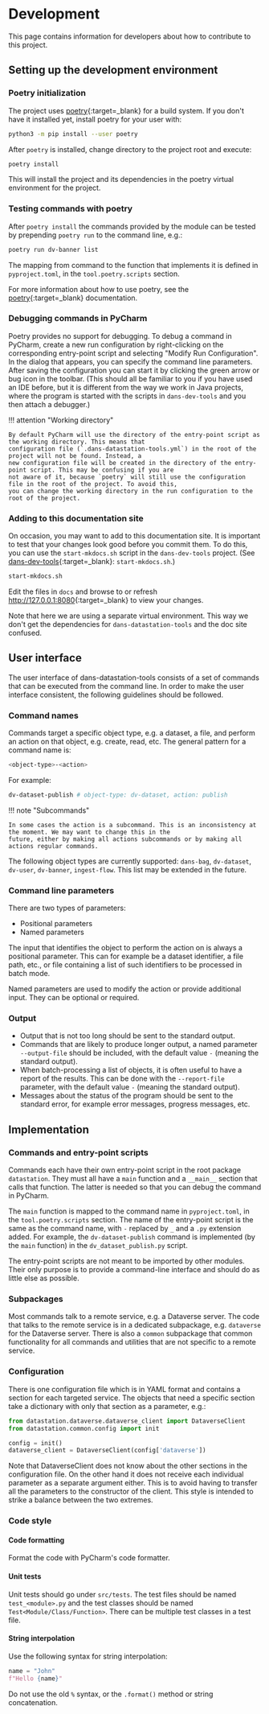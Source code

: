 Development
===========

This page contains information for developers about how to contribute to this project.

Setting up the development environment
--------------------------------------

### Poetry initialization

The project uses [poetry]{:target=_blank} for a build system. If you don't have it installed yet, install poetry for
your
user with:

```bash
python3 -m pip install --user poetry
```

After `poetry` is installed, change directory to the project root and execute:

```bash
poetry install
```

This will install the project and its dependencies in the poetry virtual environment for the project.

### Testing commands with poetry

After `poetry install` the commands provided by the module can be tested by prepending `poetry run` to the command line,
e.g.:

```bash
poetry run dv-banner list
```

The mapping from command to the function that implements it is defined in `pyproject.toml`, in the `tool.poetry.scripts`
section.

For more information about how to use poetry, see the [poetry]{:target=_blank} documentation.

[poetry]: https://python-poetry.org/docs/

### Debugging commands in PyCharm

Poetry provides no support for debugging. To debug a command in PyCharm, create a new run configuration by
right-clicking on the corresponding entry-point script and selecting "Modify Run Configuration". In the dialog that
appears, you can specify the command line parameters. After saving the configuration you can start it by clicking the
green arrow or bug icon in the toolbar. (This should all be familiar to you if you have used an IDE before, but it is
different from the way we work in Java projects, where the program is started with the scripts in `dans-dev-tools` and
you then attach a debugger.)

!!! attention "Working directory"

    By default PyCharm will use the directory of the entry-point script as the working directory. This means that 
    configuration file (`.dans-datastation-tools.yml`) in the root of the project will not be found. Instead, a 
    new configuration file will be created in the directory of the entry-point script. This may be confusing if you are 
    not aware of it, because `poetry` will still use the configuration file in the root of the project. To avoid this, 
    you can change the working directory in the run configuration to the root of the project.

### Adding to this documentation site

On occasion, you may want to add to this documentation site. It is important to test that your changes look good before
you commit them. To do this, you can use the `start-mkdocs.sh` script in the `dans-dev-tools` project.
(See [dans-dev-tools]{:target=_blank}: `start-mkdocs.sh`.)

```bash
start-mkdocs.sh
```

Edit the files in `docs` and browse to or refresh <http://127.0.0.1:8080>{:target=_blank} to view your changes.

Note that here we are using a separate virtual environment. This way we don't get the dependencies
for `dans-datastation-tools` and the doc site confused.

[dans-dev-tools]: https://github.com/DANS-KNAW/dans-dev-tools#startsh-scripts

User interface
--------------

The user interface of dans-datastation-tools consists of a set of commands that can be executed from the command line.
In order to make the user interface consistent, the following guidelines should be followed.

### Command names

Commands target a specific object type, e.g. a dataset, a file, and perform an action on that object, e.g. create, read,
etc. The general pattern for a command name is:

```bash
<object-type>-<action>
```

For example:

```bash
dv-dataset-publish # object-type: dv-dataset, action: publish
```

!!! note "Subcommands"

    In some cases the action is a subcommand. This is an inconsistency at the moment. We may want to change this in the
    future, either by making all actions subcommands or by making all actions regular commands.  

The following object types are currently supported: `dans-bag`, `dv-dataset`, `dv-user`, `dv-banner`, `ingest-flow`.
This list may be extended in the future.

### Command line parameters

There are two types of parameters:

* Positional parameters
* Named parameters

The input that identifies the object to perform the action on is always a positional parameter. This can for example be
a dataset identifier, a file path, etc., or file containing a list of such identifiers to be processed in batch mode.

Named parameters are used to modify the action or provide additional input. They can be optional or required.

### Output

* Output that is not too long should be sent to the standard output.
* Commands that are likely to produce longer output, a named parameter `--output-file` should be included, with the
  default value `-` (meaning the standard output).
* When batch-processing a list of objects, it is often useful to have a report of the results. This can be done with the
  `--report-file` parameter, with the default value `-` (meaning the standard output).
* Messages about the status of the program should be sent to the standard error, for example error messages, progress
  messages, etc.

Implementation
--------------

### Commands and entry-point scripts

Commands each have their own entry-point script in the root package `datastation`. They must all have a `main`
function and a `__main__` section that calls that function. The latter is needed so that you can debug the command in
PyCharm.

The `main` function is mapped to the command name in `pyproject.toml`, in the `tool.poetry.scripts` section. The name of
the entry-point script is the same as the command name, with `-` replaced by `_` and a `.py` extension added. For
example, the `dv-dataset-publish` command is implemented (by the `main` function) in the `dv_dataset_publish.py` script.

The entry-point scripts are not meant to be imported by other modules. Their only purpose is to provide a command-line
interface and should do as little else as possible.

### Subpackages

Most commands talk to a remote service, e.g. a Dataverse server. The code that talks to the remote service is in a
dedicated subpackage, e.g. `dataverse` for the Dataverse server. There is also a `common` subpackage that common
functionality for all commands and utilities that are not specific to a remote service.

### Configuration

There is one configuration file which is in YAML format and contains a section for each targeted service. The objects
that need a specific section take a dictionary with only that section as a parameter, e.g.:

```python
from datastation.dataverse.dataverse_client import DataverseClient
from datastation.common.config import init

config = init()
dataverse_client = DataverseClient(config['dataverse'])
```

Note that DataverseClient does not know about the other sections in the configuration file. On the other hand it does
not receive each individual parameter as a separate argument either. This is to avoid having to transfer all the
parameters to the constructor of the client. This style is intended to strike a balance between the two extremes.

### Code style

#### Code formatting

Format the code with PyCharm's code formatter.

#### Unit tests

Unit tests should go under `src/tests`. The test files should be named `test_<module>.py` and the test classes should be
named `Test<Module/Class/Function>`. There can be multiple test classes in a test file.

#### String interpolation

Use the following syntax for string interpolation:

```python
name = "John"
f"Hello {name}"
```

Do not use the old `%` syntax, or the `.format()` method or string concatenation.


